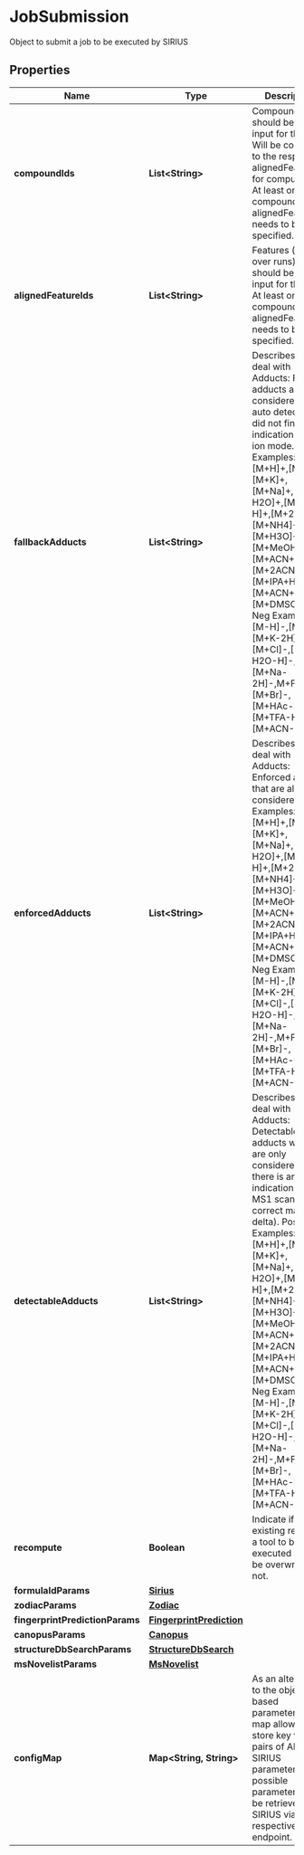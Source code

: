

# JobSubmission

Object to submit a job to be executed by SIRIUS

## Properties

| Name | Type | Description | Notes |
|------------ | ------------- | ------------- | -------------|
|**compoundIds** | **List&lt;String&gt;** | Compounds that should be the input for this Job  Will be converted to the respective alignedFeatureIds for computation.   At least one compoundId or alignedFeatureId needs to be specified. |  [optional] |
|**alignedFeatureIds** | **List&lt;String&gt;** | Features (aligned over runs) that should be the input for this Job   At least one compoundId or alignedFeatureId needs to be specified. |  [optional] |
|**fallbackAdducts** | **List&lt;String&gt;** | Describes how to deal with Adducts: Fallback adducts are considered if the auto detection did not find any indication for an ion mode.  Pos Examples: [M+H]+,[M]+,[M+K]+,[M+Na]+,[M+H-H2O]+,[M+Na2-H]+,[M+2K-H]+,[M+NH4]+,[M+H3O]+,[M+MeOH+H]+,[M+ACN+H]+,[M+2ACN+H]+,[M+IPA+H]+,[M+ACN+Na]+,[M+DMSO+H]+  Neg Examples: [M-H]-,[M]-,[M+K-2H]-,[M+Cl]-,[M-H2O-H]-,[M+Na-2H]-,M+FA-H]-,[M+Br]-,[M+HAc-H]-,[M+TFA-H]-,[M+ACN-H]- |  [optional] |
|**enforcedAdducts** | **List&lt;String&gt;** | Describes how to deal with Adducts:  Enforced adducts that are always considered.  Pos Examples: [M+H]+,[M]+,[M+K]+,[M+Na]+,[M+H-H2O]+,[M+Na2-H]+,[M+2K-H]+,[M+NH4]+,[M+H3O]+,[M+MeOH+H]+,[M+ACN+H]+,[M+2ACN+H]+,[M+IPA+H]+,[M+ACN+Na]+,[M+DMSO+H]+  Neg Examples: [M-H]-,[M]-,[M+K-2H]-,[M+Cl]-,[M-H2O-H]-,[M+Na-2H]-,M+FA-H]-,[M+Br]-,[M+HAc-H]-,[M+TFA-H]-,[M+ACN-H]- |  [optional] |
|**detectableAdducts** | **List&lt;String&gt;** | Describes how to deal with Adducts: Detectable adducts which are only considered if there is an indication in the MS1 scan (e.g. correct mass delta).  Pos Examples: [M+H]+,[M]+,[M+K]+,[M+Na]+,[M+H-H2O]+,[M+Na2-H]+,[M+2K-H]+,[M+NH4]+,[M+H3O]+,[M+MeOH+H]+,[M+ACN+H]+,[M+2ACN+H]+,[M+IPA+H]+,[M+ACN+Na]+,[M+DMSO+H]+  Neg Examples: [M-H]-,[M]-,[M+K-2H]-,[M+Cl]-,[M-H2O-H]-,[M+Na-2H]-,M+FA-H]-,[M+Br]-,[M+HAc-H]-,[M+TFA-H]-,[M+ACN-H]- |  [optional] |
|**recompute** | **Boolean** | Indicate if already existing result for a tool to be executed should be overwritten or not. |  [optional] |
|**formulaIdParams** | [**Sirius**](Sirius.md) |  |  [optional] |
|**zodiacParams** | [**Zodiac**](Zodiac.md) |  |  [optional] |
|**fingerprintPredictionParams** | [**FingerprintPrediction**](FingerprintPrediction.md) |  |  [optional] |
|**canopusParams** | [**Canopus**](Canopus.md) |  |  [optional] |
|**structureDbSearchParams** | [**StructureDbSearch**](StructureDbSearch.md) |  |  [optional] |
|**msNovelistParams** | [**MsNovelist**](MsNovelist.md) |  |  [optional] |
|**configMap** | **Map&lt;String, String&gt;** | As an alternative to the object based parameters, this map allows to store key value pairs  of ALL SIRIUS parameters. All possible parameters can be retrieved from SIRIUS via the respective endpoint. |  [optional] |



